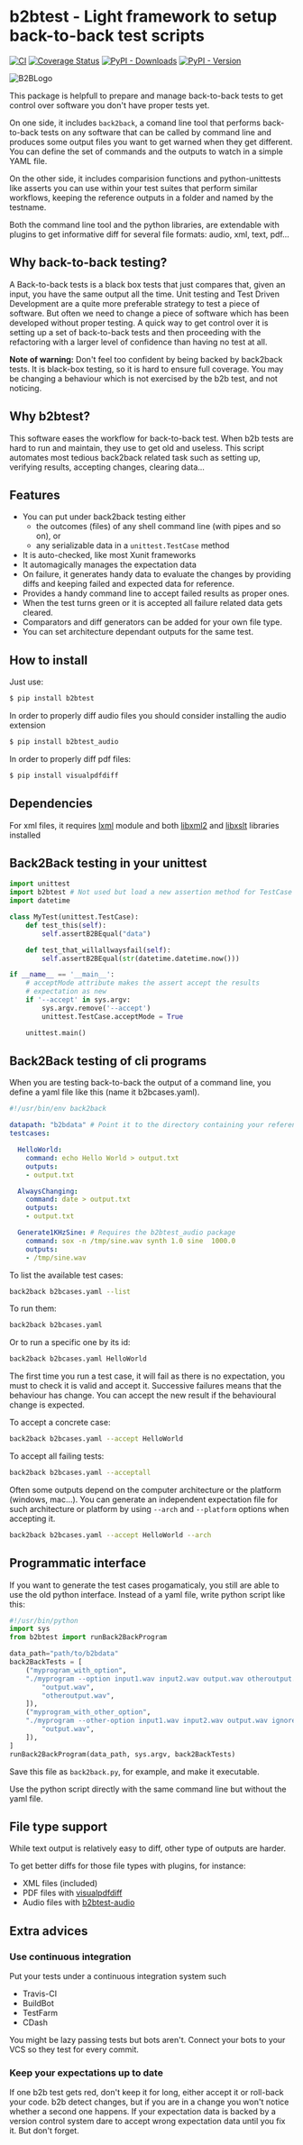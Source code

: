 b2btest - Light framework to setup back-to-back test scripts
============================================================

[![CI](https://github.com/vokimon/back2back/actions/workflows/main.yml/badge.svg)](https://github.com/vokimon/back2back/actions/workflows/main.yml)
[![Coverage Status](https://coveralls.io/repos/github/vokimon/back2back/badge.svg?branch=master)](https://coveralls.io/github/vokimon/back2back?branch=master)
[![PyPI - Downloads](https://img.shields.io/pypi/dm/b2btest)](https://pypi.org/b2btest)
[![PyPI - Version](https://img.shields.io/pypi/v/b2btest)](https://pypi.org/b2btest)


![B2BLogo](icon_b2btest.png)

This package is helpfull to prepare and manage
back-to-back tests to get control over software
you don't have proper tests yet.

On one side, it includes `back2back`, a comand line tool
that performs back-to-back tests on any software
that can be called by command line and produces
some output files you want to get warned when they get different.
You can define the set of commands and the outputs to watch in a simple
YAML file.

On the other side, it includes comparision functions
and python-unittests like asserts you can use within
your test suites that perform similar workflows, keeping
the reference outputs in a folder and named by the testname.

Both the command line tool and the python libraries,
are extendable with plugins to get informative diff for several
file formats: audio, xml, text, pdf...


Why back-to-back testing?
-------------------------

A Back-to-back tests is a black box tests that just compares
that, given an input, you have the same output all the time.
Unit testing and Test Driven Development are a quite more
preferable strategy to test a piece of software.
But often we need to change a piece of software which has
been developed without proper testing.
A quick way to get control over it is setting up a set of
back-to-back tests and then proceeding with the
refactoring with a larger level of confidence than having
no test at all.

**Note of warning:**
Don't feel too confident by being backed by back2back tests.
It is black-box testing, so it is hard to ensure full coverage.
You may be changing a behaviour which is not exercised
by the b2b test, and not noticing.


Why b2btest?
------------

This software eases the workflow for back-to-back test.
When b2b tests are hard to run and maintain,
they use to get old and useless.
This script automates most tedious back2back
related task such as setting up, verifying results,
accepting changes, clearing data...

Features
--------

* You can put under back2back testing either
  - the outcomes (files) of any shell command line (with pipes and so on), or
  - any serializable data in a `unittest.TestCase` method
* It is auto-checked, like most Xunit frameworks
* It automagically manages the expectation data
* On failure, it generates handy data to evaluate
	the changes by providing diffs and keeping
	failed and expected data for reference.
* Provides a handy command line to accept failed 
  results as proper ones.
* When the test turns green or it is accepted all 
  failure related data gets cleared.
* Comparators and diff generators can be added for your own file type.
* You can set architecture dependant outputs for the same test.


How to install
--------------

Just use:

```bash
$ pip install b2btest
```

In order to properly diff audio files you should consider installing the audio extension

```bash
$ pip install b2btest_audio
```

In order to properly diff pdf files:
```bash
$ pip install visualpdfdiff
```


Dependencies
------------

For xml files, it requires [lxml] module and both
[libxml2] and [libxslt] libraries installed

[lxml]: http://lxml.de/
[libxml2]: http://xmlsoft.org/downloads.html
[libxslt]: http://xmlsoft.org/XSLT/


Back2Back testing in your unittest
----------------------------------

```python
import unittest
import b2btest # Not used but load a new assertion method for TestCase
import datetime

class MyTest(unittest.TestCase):
	def test_this(self):
		self.assertB2BEqual("data")

	def test_that_willallwaysfail(self):
		self.assertB2BEqual(str(datetime.datetime.now()))

if __name__ == '__main__':
	# acceptMode attribute makes the assert accept the results
	# expectation as new
	if '--accept' in sys.argv:
		sys.argv.remove('--accept')
		unittest.TestCase.acceptMode = True

	unittest.main()
```


Back2Back testing of cli programs
---------------------------------

When you are testing back-to-back the output of a command line,
you define a yaml file like this (name it b2bcases.yaml).

```yaml
#!/usr/bin/env back2back 

datapath: "b2bdata" # Point it to the directory containing your reference data
testcases:

  HelloWorld:
    command: echo Hello World > output.txt
    outputs:
    - output.txt

  AlwaysChanging:
    command: date > output.txt
    outputs:
    - output.txt

  Generate1KHzSine: # Requires the b2btest_audio package
    command: sox -n /tmp/sine.wav synth 1.0 sine  1000.0
    outputs:
    - /tmp/sine.wav
```

To list the available test cases:

```bash
back2back b2bcases.yaml --list
```

To run them:

```bash
back2back b2bcases.yaml
```

Or to run a specific one by its id:

```bash
back2back b2bcases.yaml HelloWorld
```

The first time you run a test case, it will fail as there is no
expectation, you must to check it is valid and accept it.
Successive failures means that the behaviour has change.
You can accept the new result if the behavioural change is expected.

To accept a concrete case:

```bash
back2back b2bcases.yaml --accept HelloWorld
```

To accept all failing tests:

```bash
back2back b2bcases.yaml --acceptall
```

Often some outputs depend on the computer architecture or the platform (windows, mac...).
You can generate an independent expectation file for such architecture or platform
by using `--arch` and `--platform` options when accepting it.

```bash
back2back b2bcases.yaml --accept HelloWorld --arch
```

Programmatic interface
----------------------

If you want to generate the test cases progamaticaly,
you still are able to use the old python interface.
Instead of a yaml file, write python script like this:

```python
#!/usr/bin/python
import sys
from b2btest import runBack2BackProgram

data_path="path/to/b2bdata"
back2BackTests = [
	("myprogram_with_option",
	"./myprogram --option input1.wav input2.wav output.wav otheroutput.wav ", [
		"output.wav",
		"otheroutput.wav",
	]),
	("myprogram_with_other_option",
	"./myprogram --other-option input1.wav input2.wav output.wav ignoredoutput.wav ", [
		"output.wav",
	]),
]
runBack2BackProgram(data_path, sys.argv, back2BackTests)
```

Save this file as `back2back.py`, for example, and make it executable.

Use the python script directly with the same command line
but without the yaml file.


File type support
-----------------

While text output is relatively easy to diff,
other type of outputs are harder.

To get better diffs for those file types with plugins, for instance:

- XML files (included)
- PDF files with [visualpdfdiff](https://github.com/vokimon/visualpdfdiff)
- Audio files with [b2btest-audio](https://github.com/vokimon/back2back_audio)


Extra advices
-------------

### Use continuous integration

Put your tests under a continuous integration system such
* Travis-CI
* BuildBot
* TestFarm
* CDash

You might be lazy passing tests but bots aren't.
Connect your bots to your VCS so they test for every commit.

### Keep your expectations up to date

If one b2b test gets red, don't keep it for long,
either accept it or roll-back your code.
b2b detect changes, but if you are in a change
you won't notice whether a second one happens.
If your expectation data is backed by a version 
control system dare to accept wrong expectation data
until you fix it. But don't forget.

